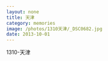 ```yaml
---
layout: none
title: 天津
category: memories
image: /photos/1310天津/_DSC0682.jpg
date: 2013-10-01
---
```

1310-天津